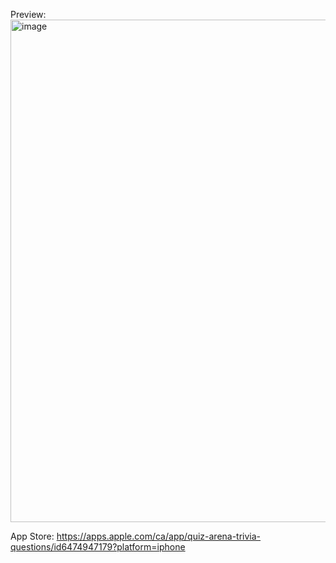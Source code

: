 Preview:
<img width="804" alt="image" src="https://github.com/Niravpatel129/Quiz-Arena-Frontend-Scaffold/assets/43049943/98ac05ee-1209-4293-8885-fab6d083e021">

App Store:
https://apps.apple.com/ca/app/quiz-arena-trivia-questions/id6474947179?platform=iphone
